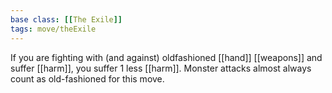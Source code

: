 ```yaml
---
base class: [[The Exile]]
tags: move/theExile
---
```

 If you are fighting with (and against) oldfashioned [[hand]] [[weapons]] and suffer [[harm]], you suffer 1 less [[harm]]. Monster attacks almost always count as old-fashioned for this move. 